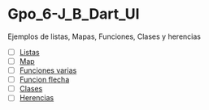 # Gpo_6-J_B_Dart_UI
Ejemplos de listas, Mapas, Funciones, Clases y herencias 

- [ ] [Listas](https://dartpad.dartlang.org/d05261fdda275df91a269971a7ae13e1)
- [ ] [Map](https://dartpad.dartlang.org/4d6838c48be8b98785d202566257c101)
- [ ] [Funciones varias](https://dartpad.dartlang.org/8ea151fd4b3f72c9803f380d1998fb3f)
- [ ] [Funcion flecha](https://dartpad.dartlang.org/8ea151fd4b3f72c9803f380d1998fb3f)
- [ ] [Clases](https://dartpad.dartlang.org/2a14275f846acf34560ab971ab7de148)
- [ ] [Herencias](https://dartpad.dartlang.org/4b2712e8d7f317a3d1bd5e325efa724f)
